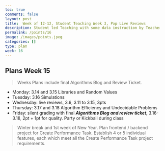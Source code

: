 ```yaml
---
toc: true
comments: false
layout: post
title:  Week of 12-12, Student Teaching Week 3, Pop Live Reviews
description: Student led Teaching with some data instruction by Teachers.
permalink: /points/16
image: /images/points.jpeg
categories: []
type: plan
week: 16
---
```


## Plans Week 15
> Weeks Plans include final Algorithms Blog and Review Ticket.
- Monday: 3.14 and 3.15 Libraries and Random Values
- Tuesday: 3.16 Simulations
- Wednesday: live reviews, 3.9, 3.11 to 3.15, 3pts
- Thursday: 3.17 and 3.18 Algorithm Efficiency and Undecidable Problems
- Friday: silent grading with final ***Algorithms Blog and review ticket***, 3.16-3.18, 2pt + 1pt for quality.   Party or Kickball during class

> Winter break and 1st week of New Year.  Plan frontend / backend project for Create Performance Task.   Establish 4 or 5 individual features, each which meet all the Create Performance Task project requirements.